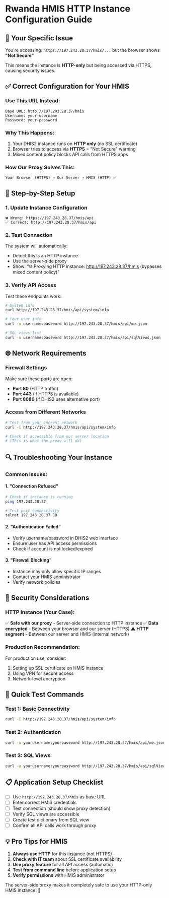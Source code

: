# Rwanda HMIS HTTP Instance Configuration Guide

## 🚨 Your Specific Issue

You're accessing: `https://197.243.28.37/hmis/...` but the browser shows **"Not Secure"**

This means the instance is **HTTP-only** but being accessed via HTTPS, causing security issues.

## ✅ Correct Configuration for Your HMIS

### **Use This URL Instead:**
```
Base URL: http://197.243.28.37/hmis
Username: your-username
Password: your-password
```

### **Why This Happens:**
1. Your DHIS2 instance runs on **HTTP only** (no SSL certificate)
2. Browser tries to access via **HTTPS** = "Not Secure" warning
3. Mixed content policy blocks API calls from HTTPS apps

### **How Our Proxy Solves This:**
```
Your Browser (HTTPS) → Our Server → HMIS (HTTP) ✅
```

## 🔧 Step-by-Step Setup

### **1. Update Instance Configuration**
```
❌ Wrong: https://197.243.28.37/hmis/api
✅ Correct: http://197.243.28.37/hmis/api
```

### **2. Test Connection**
The system will automatically:
- Detect this is an HTTP instance
- Use the server-side proxy
- Show: "🌐 Proxying HTTP instance: http://197.243.28.37/hmis (bypasses mixed content policy)"

### **3. Verify API Access**
Test these endpoints work:
```bash
# System info
curl http://197.243.28.37/hmis/api/system/info

# Your user info  
curl -u username:password http://197.243.28.37/hmis/api/me.json

# SQL views list
curl -u username:password http://197.243.28.37/hmis/api/sqlViews.json
```

## 🌐 Network Requirements

### **Firewall Settings**
Make sure these ports are open:
- **Port 80** (HTTP traffic)
- **Port 443** (if HTTPS is available)
- **Port 8080** (if DHIS2 uses alternative port)

### **Access from Different Networks**
```bash
# Test from your current network
curl -I http://197.243.28.37/hmis/api/system/info

# Check if accessible from our server location
# (This is what the proxy will do)
```

## 🔍 Troubleshooting Your Instance

### **Common Issues:**

#### **1. "Connection Refused"**
```bash
# Check if instance is running
ping 197.243.28.37

# Test port connectivity
telnet 197.243.28.37 80
```

#### **2. "Authentication Failed"**
- Verify username/password in DHIS2 web interface
- Ensure user has API access permissions
- Check if account is not locked/expired

#### **3. "Firewall Blocking"**
- Instance may only allow specific IP ranges
- Contact your HMIS administrator
- Verify network policies

## 🔐 Security Considerations

### **HTTP Instance (Your Case):**
✅ **Safe with our proxy** - Server-side connection to HTTP instance
✅ **Data encrypted** - Between your browser and our server (HTTPS)
⚠️ **HTTP segment** - Between our server and HMIS (internal network)

### **Production Recommendation:**
For production use, consider:
1. Setting up SSL certificate on HMIS instance
2. Using VPN for secure access
3. Network-level encryption

## 🎯 Quick Test Commands

### **Test 1: Basic Connectivity**
```bash
curl -I http://197.243.28.37/hmis/api/system/info
```

### **Test 2: Authentication**
```bash
curl -u yourusername:yourpassword http://197.243.28.37/hmis/api/me.json
```

### **Test 3: SQL Views**
```bash
curl -u yourusername:yourpassword http://197.243.28.37/hmis/api/sqlViews.json?fields=id,name&pageSize=5
```

## 📋 Application Setup Checklist

- [ ] Use `http://197.243.28.37/hmis` as base URL
- [ ] Enter correct HMIS credentials
- [ ] Test connection (should show proxy detection)
- [ ] Verify SQL views are accessible
- [ ] Create test dictionary from SQL view
- [ ] Confirm all API calls work through proxy

## 💡 Pro Tips for HMIS

1. **Always use HTTP** for this instance (not HTTPS)
2. **Check with IT team** about SSL certificate availability
3. **Use proxy feature** for all API access (automatic)
4. **Test from command line** before application setup
5. **Verify permissions** with HMIS administrator

The server-side proxy makes it completely safe to use your HTTP-only HMIS instance! 🎉

